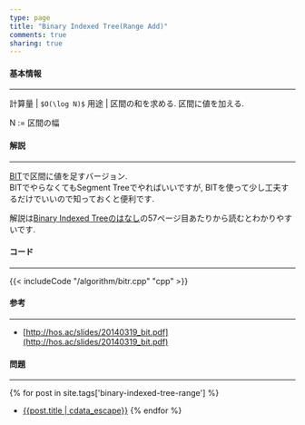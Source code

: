 ```yaml
---
type: page
title: "Binary Indexed Tree(Range Add)"
comments: true
sharing: true
---
```


#### 基本情報
  
***

計算量 | `$O(\log N)$`
用途 | 区間の和を求める. 区間に値を加える.
  
N := 区間の幅  
  
#### 解説

***

[BIT](/algorithm/binary-indexed-tree.html)で区間に値を足すバージョン.  
BITでやらなくてもSegment Treeでやればいいですが, BITを使って少し工夫するだけでいいので知っておくと便利です.  
  
解説は[Binary Indexed Treeのはなし](http://hos.ac/slides/20140319_bit.pdf)の57ページ目あたりから読むとわかりやすいです.

#### コード

***

{{< includeCode "/algorithm/bitr.cpp" "cpp" >}}

#### 参考

***

* [http://hos.ac/slides/20140319_bit.pdf](http://hos.ac/slides/20140319_bit.pdf)


#### 問題

***  
{% for post in site.tags['binary-indexed-tree-range'] %}
* [{{post.title | cdata_escape}}]({{post.url}})
{% endfor %}
